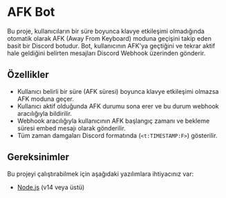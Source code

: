# AFK Bot

Bu proje, kullanıcıların bir süre boyunca klavye etkileşimi olmadığında otomatik olarak AFK (Away From Keyboard) moduna geçişini takip eden basit bir Discord botudur. Bot, kullanıcının AFK'ya geçtiğini ve tekrar aktif hale geldiğini belirten mesajları Discord Webhook üzerinden gönderir.

## Özellikler

- Kullanıcı belirli bir süre (AFK süresi) boyunca klavye etkileşimi olmazsa AFK moduna geçer.
- Kullanıcı aktif olduğunda AFK durumu sona erer ve bu durum webhook aracılığıyla bildirilir.
- Webhook aracılığıyla kullanıcının AFK başlangıç zamanı ve bekleme süresi embed mesajı olarak gönderilir.
- Tüm zaman damgaları Discord formatında (`<t:TIMESTAMP:F>`) gösterilir.

## Gereksinimler

Bu projeyi çalıştırabilmek için aşağıdaki yazılımlara ihtiyacınız var:

- [Node.js](https://nodejs.org/) (v14 veya üstü)

